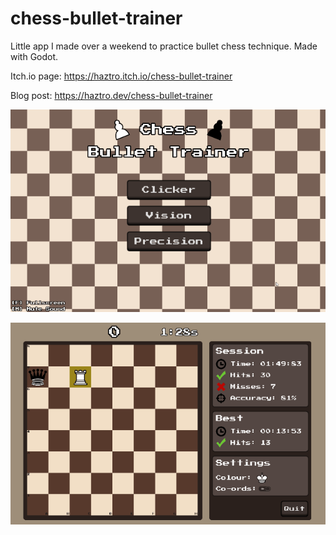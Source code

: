 # chess-bullet-trainer

Little app I made over a weekend to practice bullet chess technique. Made with Godot. 

Itch.io page: https://haztro.itch.io/chess-bullet-trainer

Blog post: https://haztro.dev/chess-bullet-trainer 

![GIF](bt1.gif) 

![GIF](bt2.gif) 
